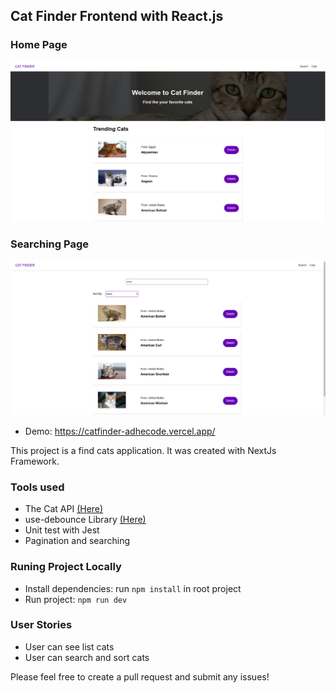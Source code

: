 ## Cat Finder Frontend with React.js

### Home Page
![screenshot image](/screenshot_home.png)

### Searching Page
![screenshot image](/screenshot_searching.png)


- Demo: <https://catfinder-adhecode.vercel.app/>

This project is a find cats application. It was created with NextJs Framework.

### Tools used

- The Cat API [(Here)](https://docs.thecatapi.com/api-reference/breeds/breeds-search)
- use-debounce Library [(Here)](https://www.npmjs.com/package/use-debounce)
- Unit test with Jest
- Pagination and searching

### Runing Project Locally

- Install dependencies: run `npm install` in root project
- Run project: `npm run dev`

### User Stories

- User can see list cats
- User can search and sort cats

Please feel free to create a pull request and submit any issues!
